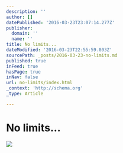 ```yaml
---
description: ''
author: []
datePublished: '2016-03-23T23:07:14.277Z'
publisher:
  domain: ''
  name: ''
title: No limits...
dateModified: '2016-03-23T22:55:59.803Z'
sourcePath: _posts/2016-03-23-no-limits.md
published: true
inFeed: true
hasPage: true
inNav: false
url: no-limits/index.html
_context: 'http://schema.org'
_type: Article

---
```

# No limits...
![](https://the-grid-user-content.s3-us-west-2.amazonaws.com/68d0560e-244d-4a42-ac29-e7648b640326.png)